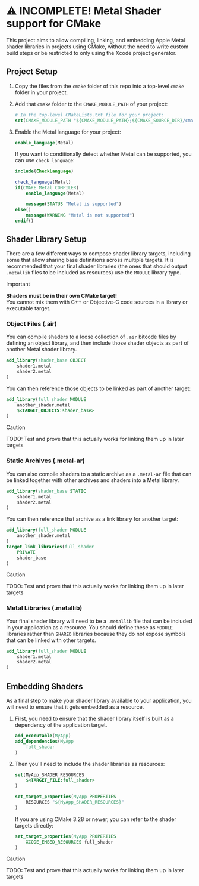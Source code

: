 :warning: INCOMPLETE! Metal Shader support for CMake
==============================

This project aims to allow compiling, linking, and embedding Apple Metal shader libraries in projects using CMake, without the need to write custom build steps or be restricted to only using the Xcode project generator.

Project Setup
-------------

1. Copy the files from the `cmake` folder of this repo into a top-level `cmake` folder in your project.

2. Add that `cmake` folder to the `CMAKE_MODULE_PATH` of your project:

    ```cmake
    # In the top-level CMakeLists.txt file for your project:
    set(CMAKE_MODULE_PATH "${CMAKE_MODULE_PATH};${CMAKE_SOURCE_DIR}/cmake")
    ```

3. Enable the Metal language for your project:

    ```cmake
    enable_language(Metal)
    ```

    If you want to conditionally detect whether Metal can be supported, you can use `check_language`:

    ```cmake
    include(CheckLanguage)

    check_language(Metal)
    if(CMAKE_Metal_COMPILER)
        enable_language(Metal)

        message(STATUS "Metal is supported")
    else()
        message(WARNING "Metal is not supported")
    endif()
    ```

Shader Library Setup
--------------------

There are a few different ways to compose shader library targets, including some that allow sharing base definitions across multiple targets. It is recommended that your final shader libraries (the ones that should output `.metallib` files to be included as resources) use the `MODULE` library type.

> [!IMPORTANT]
> **Shaders must be in their own CMake target!**  
> You cannot mix them  with C++ or Objective-C code sources in a library or executable target.

### Object Files (.air)

You can compile shaders to a loose collection of `.air` bitcode files by defining an object library, and then include those shader objects as part of another Metal shader library.

```cmake
add_library(shader_base OBJECT
    shader1.metal
    shader2.metal
)
```

You can then reference those objects to be linked as part of another target:

```cmake
add_library(full_shader MODULE
    another_shader.metal
    $<TARGET_OBJECTS:shader_base>
)
```

> [!CAUTION]
> TODO: Test and prove that this actually works for linking them up in later targets


### Static Archives (.metal-ar)

You can also compile shaders to a static archive as a `.metal-ar` file that can be linked together with other archives and shaders into a Metal library.

```cmake
add_library(shader_base STATIC
    shader1.metal
    shader2.metal
)
```

You can then reference that archive as a link library for another target:

```cmake
add_library(full_shader MODULE
    another_shader.metal
)
target_link_libraries(full_shader
    PRIVATE
    shader_base
)
```

> [!CAUTION]
> TODO: Test and prove that this actually works for linking them up in later targets


### Metal Libraries (.metallib)

Your final shader library will need to be a `.metallib` file that can be included in your application as a resource. You should define these as `MODULE` libraries rather than `SHARED` libraries because they do not expose symbols that can be linked with other targets.

```cmake
add_library(full_shader MODULE
    shader1.metal
    shader2.metal
)
```


Embedding Shaders
-----------------

As a final step to make your shader library available to your application, you will need to ensure that it gets embedded as a resource.

1. First, you need to ensure that the shader library itself is built as a dependency of the application target.

    ```cmake
    add_executable(MyApp)
    add_dependencies(MyApp
        full_shader
    )
    ```

2. Then you'll need to include the shader libraries as resources:

    ```cmake
    set(MyApp_SHADER_RESOURCES
        $<TARGET_FILE:full_shader>
    )

    set_target_properties(MyApp PROPERTIES
        RESOURCES "${MyApp_SHADER_RESOURCES}"
    )
    ```

    If you are using CMake 3.28 or newer, you can refer to the shader targets directly:

    ```cmake
    set_target_properties(MyApp PROPERTIES
        XCODE_EMBED_RESOURCES full_shader
    )
    ```

> [!CAUTION]
> TODO: Test and prove that this actually works for linking them up in later targets
